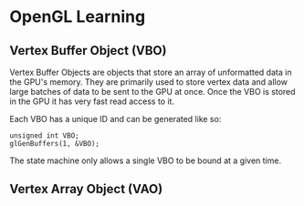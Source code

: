 # OpenGL Learning

## Vertex Buffer Object (VBO)

Vertex Buffer Objects are objects that store an array of unformatted data in the GPU's memory. They are primarily used to store vertex data and allow large batches of data to be sent to the GPU at once. Once the VBO is stored in the GPU it has very fast read access to it. 

Each VBO has a unique ID and can be generated like so:
```
unsigned int VBO;
glGenBuffers(1, &VBO);
```

The state machine only allows a single VBO to be bound at a given time.

## Vertex Array Object (VAO)

